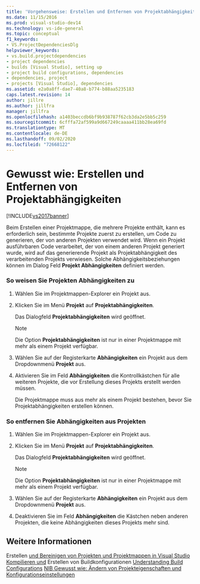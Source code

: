 ```yaml
---
title: 'Vorgehensweise: Erstellen und Entfernen von Projektabhängigkeiten | Microsoft-Dokumentation'
ms.date: 11/15/2016
ms.prod: visual-studio-dev14
ms.technology: vs-ide-general
ms.topic: conceptual
f1_keywords:
- VS.ProjectDependenciesDlg
helpviewer_keywords:
- vs.build.projectdependencies
- project dependencies
- builds [Visual Studio], setting up
- project build configurations, dependencies
- dependencies, project
- projects [Visual Studio], dependencies
ms.assetid: e2a0a8ff-dae7-40a8-b774-b88aa5235183
caps.latest.revision: 14
author: jillre
ms.author: jillfra
manager: jillfra
ms.openlocfilehash: a1403beccdb6bf9b938787f62cb3da2e5bb5c259
ms.sourcegitcommit: 6cfffa72af599a9d667249caaaa411bb28ea69fd
ms.translationtype: MT
ms.contentlocale: de-DE
ms.lasthandoff: 09/02/2020
ms.locfileid: "72668122"
---
```

# <a name="how-to-create-and-remove-project-dependencies"></a>Gewusst wie: Erstellen und Entfernen von Projektabhängigkeiten
[!INCLUDE[vs2017banner](../includes/vs2017banner.md)]

Beim Erstellen einer Projektmappe, die mehrere Projekte enthält, kann es erforderlich sein, bestimmte Projekte zuerst zu erstellen, um Code zu generieren, der von anderen Projekten verwendet wird. Wenn ein Projekt ausführbaren Code verarbeitet, der von einem anderen Projekt generiert wurde, wird auf das generierende Projekt als Projektabhängigkeit des verarbeitenden Projekts verwiesen. Solche Abhängigkeitsbeziehungen können im Dialog Feld **Projekt Abhängigkeiten** definiert werden.

### <a name="to-assign-dependencies-to-projects"></a>So weisen Sie Projekten Abhängigkeiten zu

1. Wählen Sie im Projektmappen-Explorer ein Projekt aus.

2. Klicken Sie im Menü **Projekt** auf **Projektabhängigkeiten**.

    Das Dialogfeld **Projektabhängigkeiten** wird geöffnet.

   > [!NOTE]
   > Die Option **Projektabhängigkeiten** ist nur in einer Projektmappe mit mehr als einem Projekt verfügbar.

3. Wählen Sie auf der Registerkarte **Abhängigkeiten** ein Projekt aus dem Dropdownmenü **Projekt** aus.

4. Aktivieren Sie im Feld **Abhängigkeiten** die Kontrollkästchen für alle weiteren Projekte, die vor Erstellung dieses Projekts erstellt werden müssen.

   Die Projektmappe muss aus mehr als einem Projekt bestehen, bevor Sie Projektabhängigkeiten erstellen können.

### <a name="to-remove-dependencies-from-projects"></a>So entfernen Sie Abhängigkeiten aus Projekten

1. Wählen Sie im Projektmappen-Explorer ein Projekt aus.

2. Klicken Sie im Menü **Projekt** auf **Projektabhängigkeiten**.

     Das Dialogfeld **Projektabhängigkeiten** wird geöffnet.

    > [!NOTE]
    > Die Option **Projektabhängigkeiten** ist nur in einer Projektmappe mit mehr als einem Projekt verfügbar.

3. Wählen Sie auf der Registerkarte **Abhängigkeiten** ein Projekt aus dem Dropdownmenü **Projekt** aus.

4. Deaktivieren Sie im Feld **Abhängigkeiten** die Kästchen neben anderen Projekten, die keine Abhängigkeiten dieses Projekts mehr sind.

## <a name="see-also"></a>Weitere Informationen
 Erstellen [und Bereinigen von Projekten und Projektmappen in Visual Studio](../ide/building-and-cleaning-projects-and-solutions-in-visual-studio.md) [Kompilieren und](../ide/compiling-and-building-in-visual-studio.md) Erstellen von Buildkonfigurationen [Understanding Build Configurations](../ide/understanding-build-configurations.md) [NIB Gewusst wie: Ändern von Projekteigenschaften und Konfigurationseinstellungen](https://msdn.microsoft.com/e7184bc5-2f2b-4b4f-aa9a-3ecfcbc48b67)
